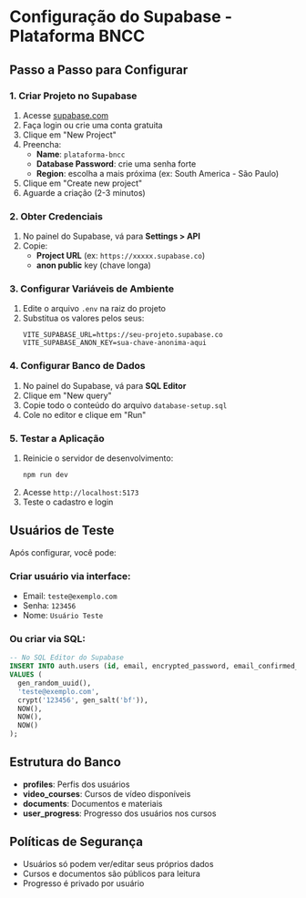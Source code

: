 # Configuração do Supabase - Plataforma BNCC

## Passo a Passo para Configurar

### 1. Criar Projeto no Supabase

1. Acesse [supabase.com](https://supabase.com)
2. Faça login ou crie uma conta gratuita
3. Clique em "New Project"
4. Preencha:
   - **Name**: `plataforma-bncc`
   - **Database Password**: crie uma senha forte
   - **Region**: escolha a mais próxima (ex: South America - São Paulo)
5. Clique em "Create new project"
6. Aguarde a criação (2-3 minutos)

### 2. Obter Credenciais

1. No painel do Supabase, vá para **Settings > API**
2. Copie:
   - **Project URL** (ex: `https://xxxxx.supabase.co`)
   - **anon public** key (chave longa)

### 3. Configurar Variáveis de Ambiente

1. Edite o arquivo `.env` na raiz do projeto
2. Substitua os valores pelos seus:
   ```
   VITE_SUPABASE_URL=https://seu-projeto.supabase.co
   VITE_SUPABASE_ANON_KEY=sua-chave-anonima-aqui
   ```

### 4. Configurar Banco de Dados

1. No painel do Supabase, vá para **SQL Editor**
2. Clique em "New query"
3. Copie todo o conteúdo do arquivo `database-setup.sql`
4. Cole no editor e clique em "Run"

### 5. Testar a Aplicação

1. Reinicie o servidor de desenvolvimento:
   ```bash
   npm run dev
   ```
2. Acesse `http://localhost:5173`
3. Teste o cadastro e login

## Usuários de Teste

Após configurar, você pode:

### Criar usuário via interface:
- Email: `teste@exemplo.com`
- Senha: `123456`
- Nome: `Usuário Teste`

### Ou criar via SQL:
```sql
-- No SQL Editor do Supabase
INSERT INTO auth.users (id, email, encrypted_password, email_confirmed_at, created_at, updated_at)
VALUES (
  gen_random_uuid(),
  'teste@exemplo.com',
  crypt('123456', gen_salt('bf')),
  NOW(),
  NOW(),
  NOW()
);
```

## Estrutura do Banco

- **profiles**: Perfis dos usuários
- **video_courses**: Cursos de vídeo disponíveis
- **documents**: Documentos e materiais
- **user_progress**: Progresso dos usuários nos cursos

## Políticas de Segurança

- Usuários só podem ver/editar seus próprios dados
- Cursos e documentos são públicos para leitura
- Progresso é privado por usuário
